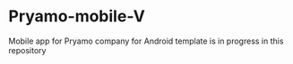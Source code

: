 # Pryamo-mobile-V
Mobile app for Pryamo company for Android template is in progress in this repository
